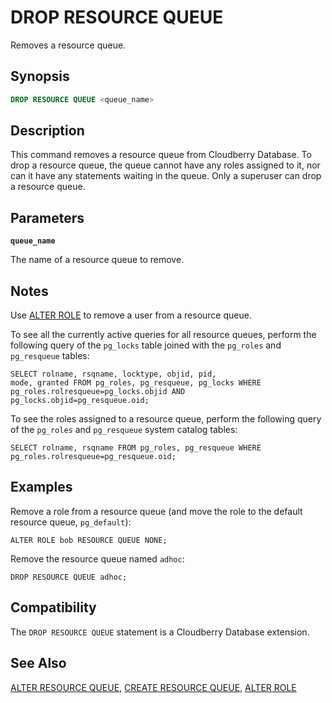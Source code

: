 # DROP RESOURCE QUEUE

Removes a resource queue.

## Synopsis

```sql
DROP RESOURCE QUEUE <queue_name>
```

## Description

This command removes a resource queue from Cloudberry Database. To drop a resource queue, the queue cannot have any roles assigned to it, nor can it have any statements waiting in the queue. Only a superuser can drop a resource queue.

## Parameters

**`queue_name`**

The name of a resource queue to remove.

## Notes

Use [ALTER ROLE](/docs/sql-statements/sql-statement-alter-role.md) to remove a user from a resource queue.

To see all the currently active queries for all resource queues, perform the following query of the `pg_locks` table joined with the `pg_roles` and `pg_resqueue` tables:

```
SELECT rolname, rsqname, locktype, objid, pid, 
mode, granted FROM pg_roles, pg_resqueue, pg_locks WHERE 
pg_roles.rolresqueue=pg_locks.objid AND 
pg_locks.objid=pg_resqueue.oid;
```

To see the roles assigned to a resource queue, perform the following query of the `pg_roles` and `pg_resqueue` system catalog tables:

```
SELECT rolname, rsqname FROM pg_roles, pg_resqueue WHERE 
pg_roles.rolresqueue=pg_resqueue.oid;
```

## Examples

Remove a role from a resource queue (and move the role to the default resource queue, `pg_default`):

```
ALTER ROLE bob RESOURCE QUEUE NONE;
```

Remove the resource queue named `adhoc`:

```
DROP RESOURCE QUEUE adhoc;
```

## Compatibility

The `DROP RESOURCE QUEUE` statement is a Cloudberry Database extension.

## See Also

[ALTER RESOURCE QUEUE](/docs/sql-statements/sql-statement-alter-resource-queue.md), [CREATE RESOURCE QUEUE](/docs/sql-statements/sql-statement-create-resource-queue.md), [ALTER ROLE](/docs/sql-statements/sql-statement-alter-role.md)



